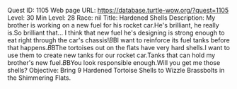Quest ID: 1105
Web page URL: https://database.turtle-wow.org/?quest=1105
Level: 30
Min Level: 28
Race: nil
Title: Hardened Shells
Description: My brother is working on a new fuel for his rocket car.He's brilliant, he really is.So brilliant that... I think that new fuel he's designing is strong enough to eat right through the car's chassis!$B$BI want to reinforce its fuel tanks before that happens.$B$BThe tortoises out on the flats have very hard shells.I want to use them to create new tanks for our rocket car.Tanks that can hold my brother's new fuel.$B$BYou look responsible enough.Will you get me those shells?
Objective: Bring 9 Hardened Tortoise Shells to Wizzle Brassbolts in the Shimmering Flats.
